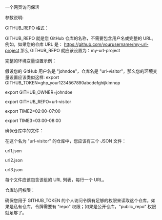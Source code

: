 一个网页访问保活

参数说明:

GITHUB_REPO 格式：

GITHUB_REPO 就是您 GitHub 仓库的名称，不需要包含用户名或完整的 URL。
例如，如果您的仓库 URL 是：
https://github.com/yourusername/my-url-project
那么 GITHUB_REPO 就应该设置为：my-url-project

完整的环境变量设置示例：

假设您的 GitHub 用户名是 "johndoe"，仓库名是 "url-visitor"，那么您的环境变量设置应该类似这样:
export GITHUB_TOKEN=ghp_your1234567890abcdefghijklmnop

export GITHUB_OWNER=johndoe

export GITHUB_REPO=url-visitor

export TIME2=02:00-07:00

export TIME3=03:00-08:00

确保仓库中的文件：

在这个名为 "url-visitor" 的仓库中，您应该有三个 JSON 文件：

url1.json

url2.json

url3.json


每个文件应该包含该组的 URL 列表，每行一个 URL。

仓库访问权限：

确保您用于 GITHUB_TOKEN 的个人访问令牌有足够的权限来读取这个仓库。如果是私有仓库，令牌需要有 "repo" 权限；如果是公开仓库，"public_repo" 权限就足够了。
